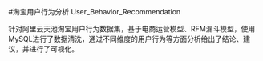 #淘宝用户行为分析 User_Behavior_Recommendation

针对阿里云天池淘宝用户行为数据集，基于电商运营模型、RFM漏斗模型，使用MySQL进行了数据清洗，通过不同维度的用户行为等方面分析给出了结论、建议，并进行了可视化。
